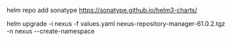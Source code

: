 helm repo add sonatype https://sonatype.github.io/helm3-charts/

helm upgrade -i nexus -f values.yaml nexus-repository-manager-61.0.2.tgz -n nexus --create-namespace
